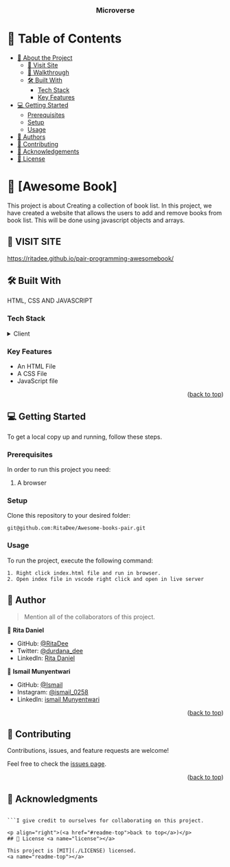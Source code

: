 <a name="readme-top"></a>

<div align="center">
  
  <h3><b>Microverse</b></h3>

</div>

<!-- TABLE OF CONTENTS -->

# 📗 Table of Contents

- [📖 About the Project](#about-project)
  - [🚀 Visit Site](#website)
  - [🎥 Walkthrough](#walkthrough)
  - [🛠 Built With](#built-with)
    - [Tech Stack](#tech-stack)
    - [Key Features](#key-features)
- [💻 Getting Started](#getting-started)
  - [Prerequisites](#prerequisites)
  - [Setup](#setup)
  - [Usage](#usage)
- [👥 Authors](#authors)
- [🤝 Contributing](#contributing)
- [🙏 Acknowledgements](#acknowledgements)
- [📝 License](#license)

<!-- PROJECT DESCRIPTION -->

# 📖 [Awesome Book] <a name="about-project"></a>

This project is about Creating a collection of book list.
In this project, we have created a website that allows the
users to add and remove books from book list.
This will be done using javascript objects and arrays.

## 🚀 VISIT SITE <a name="website"></a>

<a name="https://ritadee.github.io/pair-programming-awesomebook/>">https://ritadee.github.io/pair-programming-awesomebook/</a>

## 🛠 Built With <a name="built-with"></a>

HTML, CSS AND JAVASCRIPT  

### Tech Stack <a name="tech-stack"></a>

<details>
  <summary>Client</summary>
  <ul>
    <li>HTML, CSS & JS</li>
  </ul>
</details>

<!-- Features -->

### Key Features <a name="key-features"></a>

- An HTML File
- A CSS File
- JavaScript file

<p align="right">(<a href="#readme-top">back to top</a>)</p>

<!-- GETTING STARTED -->

## 💻 Getting Started <a name="getting-started"></a>

To get a local copy up and running, follow these steps.

### Prerequisites

In order to run this project you need:

1. A browser

### Setup

Clone this repository to your desired folder:

```git@github.com:RitaDee/Awesome-books-pair.git```

### Usage

To run the project, execute the following command:

```
1. Right click index.html file and run in browser.
2. Open index file in vscode right click and open in live server
```

## 👥 Author <a name="authors"></a>

> Mention all of the collaborators of this project.

👤 **Rita Daniel**

- GitHub: [@RitaDee](https://github.com/RitaDee)
- Twitter: [@durdana_dee](https://twitter.com/durdana_dee)
- LinkedIn: [Rita Daniel](https://www.linkedin.com/in/rita-daniel/)

👤 **Ismail Munyentwari**

- GitHub: [@Ismail](https://github.com/ismailmunyentwari9)
- Instagram: [@ismail_0258](https://www.instagram.com/ismail_0258/)
- LinkedIn: [ismail Munyentwari](https://www.linkedin.com/in/munyentwari-ismail-754718191/)

<p align="right">(<a href="#readme-top">back to top</a>)</p>

## 🤝 Contributing <a name="contributing"></a>

Contributions, issues, and feature requests are welcome!

Feel free to check the [issues page](../../issues/).

<p align="right">(<a href="#readme-top">back to top</a>)</p>

## 🙏 Acknowledgments <a name="acknowledgements"></a>

```I would like to thank the Microverse learning resources for all the helpful information rendered in completion of this project.

```I give credit to ourselves for collaborating on this project.

<p align="right">(<a href="#readme-top">back to top</a>)</p>
## 📝 License <a name="license"></a>

This project is [MIT](./LICENSE) licensed.
<a name="readme-top"></a>
